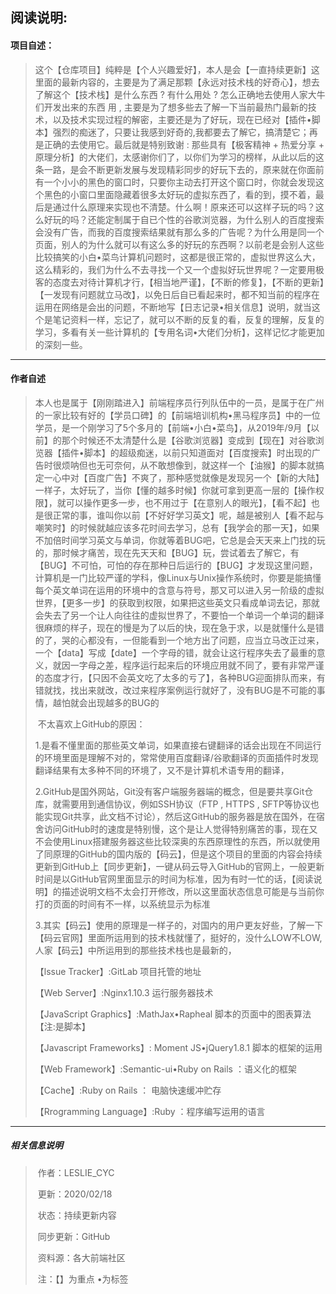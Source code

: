 ## 阅读说明:                                                                                               

####                                                                               **项目自述：**

>​        这个【仓库项目】纯粹是【个人兴趣爱好】，本人是会【一直持续更新】这里面的最新内容的，主要是为了满足那颗【永远对技术栈的好奇心】，想去了解这个【技术栈】是什么东西 ? 有什么用处 ? 怎么正确地去使用人家大牛们开发出来的东西 用 , 主要是为了想多些去了解一下当前最热门最新的技术，以及技术实现过程的解密，主要还是为了好玩，现在已经对【插件•脚本】强烈的痴迷了，只要让我感到好奇的,我都要去了解它，搞清楚它；再是正确的去使用它。最后就是特别致谢 : 那些具有【极客精神 + 热爱分享 + 原理分析】的大佬们，太感谢你们了，以你们为学习的榜样，从此以后的这条一路，是会不断更新发展与发现精彩同步的好玩下去的，原来就在你面前有一个小小的黑色的窗口时，只要你主动去打开这个窗口时，你就会发现这个黑色的小窗口里面隐藏着很多太好玩的虚拟东西了，看的到，摸不着，最后是通过什么原理来实现也不清楚。什么啊！原来还可以这样子玩的吗？这么好玩的吗？还能定制属于自已个性的谷歌浏览器，为什么别人的百度搜索会没有广告，而我的百度搜索结果就有那么多的广告呢？为什么用是同一个页面，别人的为什么就可以有这么多的好玩的东西啊？以前老是会别人这些比较搞笑的小白•菜鸟计算机问题时，这都是很正常的，虚拟世界这么大，这么精彩的，我们为什么不去寻找一个又一个虚拟好玩世界呢？一定要用极客的态度去对待计算机才行，【相当地严谨】，【不断的修复】，【不断的更新】【一发现有问题就立马改】，以免日后自已看起来时，都不知当前的程序在运用在网络是会出的问题，不断地写【日志记录•相关信息】说明，就当这个是笔记资料一样，忘记了，就可以不断的反复的看，反复的理解，反复的学习，多看有关一些计算机的【专用名词•大佬们分析】，这样记忆才能更加的深刻一些。

----------------------------------------------------------------------------------------------------------------------------------------------------------

#### 作者自述

> ​        本人也是属于【刚刚踏进入】前端程序员行列队伍中的一员，是属于在广州的一家比较有好的【学员口碑】的【前端培训机构•黑马程序员】中的一位学员，是一个刚学习了5个多月的【前端•小白•菜鸟】，从2019年/9月【以前】的那个时候还不太清楚什么是【谷歌浏览器】变成到【现在】对谷歌浏览器【插件•脚本】的超级痴迷，以前只知道面对【百度搜索】时出现的广告时很烦呐但也无可奈何，从不敢想像到，就这样一个【油猴】的脚本就搞定一心中对【百度广告】不爽了，那种感觉就像是发现另一个【新的大陆】一样子，太好玩了，当你【懂的越多时候】你就可拿到更高一层的【操作权限】，就可以操作更多一步，也不用过于【在意别人的眼光】，【看不起】也是很正常的事，谁叫你以前【不好好学习英文】呢，越是被别人【看不起与嘲笑时】的时候就越应该多花时间去学习，总有【我学会的那一天】，如果不加倍时间学习英文与单词，你就等着BUG吧，它总是会天天来上门找的玩的，那时候才痛苦，现在先天天和【BUG】玩，尝试着去了解它，有【BUG】不可怕，可怕的存在那种日后运行的【BUG】才发现这里问题，计算机是一门比较严谨的学科，像Linux与Unix操作系统时，你要是能搞懂每个英文单词在运用的环境中的含意与符号，那又可以进入另一阶级的虚拟世界，【更多一步】的获取到权限，如果把这些英文只看成单词去记，那就会失去了另一个让人向往往的虚拟世界了，不要怕一个单词一个单词的翻译很麻烦的样子，现在的慢是为了以后的快，现在急于求，以是就懂什么是错的了，哭的心都没有，一但能看到一个地方出了问题，应当立马改正过来，一个【data】写成【date】一个字母的错，就会让这行程序失去了最重的意义，就因一字母之差，程序运行起来后的环境应用就不同了，要有非常严谨的态度才行，【只因不会英文吃了太多的亏了】，各种BUG迎面排队而来，有错就找，找出来就改，改过来程序案例运行就好了，没有BUG是不可能的事情，越怕就会出现越多的BUG的
>
> ​      不太喜欢上GitHub的原因：
>
> ​            1.是看不懂里面的那些英文单词，如果直接右键翻译的话会出现在不同运行的环境里面是理解不对的，常常使用百度翻译/谷歌翻译的页面插件时发现翻译结果有太多种不同的环境了，又不是计算机术语专用的翻译，
>
> ​            2.GitHub是国外网站，Git没有客户端服务器端的概念，但是要共享Git仓库，就需要用到通信协议，例如SSH协议（FTP , HTTPS , SFTP等协议也能实现Git共享，此文档不讨论），然后这GitHub的服务器是放在国外，在宿舍访问GitHub时的速度是特别慢，这个是让人觉得特别痛苦的事，现在又不会使用Linux搭建服务器这些比较深奥的东西原理性的东西，所以就使用了同原理的GitHub的国内版的【码云】，但是这个项目的里面的内容会持续更新到GitHub上【同步更新】，一键从码云导入GitHub的官网上，一般更新时间是以GitHub官网里面显示的时间为标准，因为有时一忙的话，【阅读说明】的描述说明文档不太会打开修改，所以这里面状态信息可能是与当前你打的页面的时间有不一样，以系统显示为标准
>
> ​          3.其实【码云】使用的原理是一样子的，对国内的用户更友好些，了解一下【码云官网】里面所运用到的技术栈就懂了，挺好的，没什么LOW不LOW,人家【码云】中所运用到的那些技术栈也是最新的，
>
> 【lssue Tracker】:GitLab  项目托管的地址
>
> 【Web Server】:Nginx1.10.3  运行服务器技术
>
> 【JavaScript Graphics】:MathJax•Rapheal  脚本的页面中的图表算法【注:是脚本】
>
> 【Javascript Frameworks】: Moment JS•jQuery1.8.1 脚本的框架的运用
>
> 【Web Framework】:Semantic-ui•Ruby on Rails ：语义化的框架
>
> 【Cache】:Ruby on Rails ： 电脑快速缓冲贮存
>
> 【Rrogramming Language】:Ruby ：程序编写运用的语言

-----------------------------------------------------------------------------------------------------------------------------------------------------------

##### 相关信息说明

>​                                                                                                                                                作者：LESLIE_CYC
>
>​                                                                                                                                                更新：2020/02/18
>
>​                                                                                                                                                状态：持续更新内容
>
>​                                                                                                                                                 同步更新：GitHub
>
>​                                                                                                                                                 资料源：各大前端社区
>
>​                                                                                                                                              注：【】为重点 •为标签                                                                                                                                               

